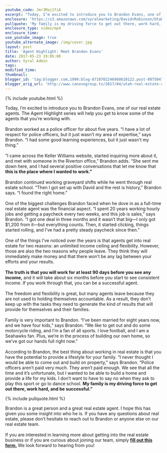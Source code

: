 ```yaml
---
youtube_code: Jmr3Maj1fiA
excerpt: "Today, I’m excited to introduce you to Brandon Evans, one of our real estate agents. The Agent Highlight series will help you get to know some of the agents that you’re working with. \n \nBrandon worked as a police officer for about five years. “I have a lot of respect for police officers, but it just wasn’t my area of expertise,” says Brandon. “I had some good learning experiences, but it just wasn’t my thing.” \n \n“I came across the Keller Williams website, started inquiring more about it, and met with someone in the Riverton office,” Brandon adds. “She sent me down here, and I had several positive conversations that let me know that this is the place where I wanted to work.” \n \nBrandon continued working graveyard shifts while he went through real estate school. “Then I got set up with David and the rest is history,” Brandon says. “I found the right home.” \n \nOne of the biggest challenges Brandon faced when he dove in as a full-time real estate agent was the financial aspect. “I spent 20 years working hourly jobs and getting a paycheck every two weeks, and this job is sales,” says Brandon. “I got one deal in three months and it wasn’t that big—I only got $1,200 from it—but everything counts. Then, it started clicking, things started rolling, and I’ve had a pretty steady paycheck since then.” \n \nOne of the things I’ve noticed over the years is that agents get into real estate for two reasons: an unlimited income ceiling and flexibility. However, those are also the two reasons why people leave. They think they will immediately make money and that there won’t be any lag between your efforts and your results. \n \nThe truth is that you will work for at least 90 days before you see any income, and it will take about six months before you start to see consistent income. If you work through that, you can be a successful agent. \n \nThe freedom and flexibility is great, but many agents leave because they are not used to holding themselves accountable. As a result, they don’t keep up with the tasks they need to generate the kind of results that will provide for themselves and their families. \n \nFamily is very important to Brandon. “I’ve been married for eight years now, and we have four kids,” says Brandon. “We like to get out and do some motorcycle riding, and I’m a fan of all sports. I love football, and I am a Seahawks fan. Plus, we’re in the process of building our own home, so we’ve got our hands full right now.”\n \nAccording to Brandon, the best thing about working in real estate is that you have the potential to provide a lifestyle for your family. “I never thought I would be able to come out and build on property,” says Brandon. “Police officers aren’t paid very much. They aren’t paid enough. We see that all the time and it’s unfortunate, but I wanted to be able to build a home and provide a life for my kids. I don’t want to have to say no when they ask to play this sport or go to dance school. My family is my driving force to get out there, work hard, and be successful.” \n \nBrandon is a great person and a great real estate agent. I hope this has given you some insight into who he is. If you have any questions about real estate, please don’t hesitate to reach out to Brandon or anyone else on our real estate team. \n \nIf you are interested in learning more about getting into the real estate business or if you are curious about joining our team, simply fill out this form. We look forward to hearing from you!"
enclosure: 'https://s3.amazonaws.com/vyralmarketing/David+Robinson/Utah+Real+Estate+Agent+Meet+our+team+Brandon+Evans.mp4'
pullquote: 'My family is my driving force to get out there, work hard, and be successful.'
enclosure_type: video/mp4
enclosure_time:
use_youtube_image: true
youtube_alternate_image: /img/cover.jpg
layout: post
title: 'Agent Highlight: Meet Brandon Evans'
date: 2017-05-23 19:05:00
author: Vyral Admin
tags:
modified_time:
thumbnail:
blogger_id: 'tag:blogger.com,1999:blog-8710702246968620122.post-8075047381812871249'
blogger_orig_url: 'http://www.canovogroup.tv/2017/04/utah-real-estate-agent-meet-one-of-our.html'
---
```



{% include youtube.html %}

Today, I’m excited to introduce you to Brandon Evans, one of our real estate agents. The Agent Highlight series will help you get to know some of the agents that you’re working with.
<br>
<br>Brandon worked as a police officer for about five years. “I have a lot of respect for police officers, but it just wasn’t my area of expertise,” says Brandon. “I had some good learning experiences, but it just wasn’t my thing.”
<br>
<br>“I came across the Keller Williams website, started inquiring more about it, and met with someone in the Riverton office,” Brandon adds. “She sent me down here, and I had several positive conversations that let me know that **this is the place where I wanted to work.”**
<br>
<br>Brandon continued working graveyard shifts while he went through real estate school. “Then I got set up with David and the rest is history,” Brandon says. “I found the right home.”
<br>
<br>One of the biggest challenges Brandon faced when he dove in as a full-time real estate agent was the financial aspect. “I spent 20 years working hourly jobs and getting a paycheck every two weeks, and this job is sales,” says Brandon. “I got one deal in three months and it wasn’t that big—I only got $1,200 from it—but everything counts. Then, it started clicking, things started rolling, and I’ve had a pretty steady paycheck since then.”
<br>
<br>One of the things I’ve noticed over the years is that agents get into real estate for two reasons: an unlimited income ceiling and flexibility. However, those are also the two reasons why people leave. They think they will immediately make money and that there won’t be any lag between your efforts and your results.
<br>
<br>**The truth is that you will work for at least 90 days before you see any income,** and it will take about six months before you start to see consistent income. If you work through that, you can be a successful agent.
<br>
<br>The freedom and flexibility is great, but many agents leave because they are not used to holding themselves accountable. As a result, they don’t keep up with the tasks they need to generate the kind of results that will provide for themselves and their families.
<br>
<br>Family is very important to Brandon. “I’ve been married for eight years now, and we have four kids,” says Brandon. “We like to get out and do some motorcycle riding, and I’m a fan of all sports. I love football, and I am a Seahawks fan. Plus, we’re in the process of building our own home, so we’ve got our hands full right now.”
<br>
<br>According to Brandon, the best thing about working in real estate is that you have the potential to provide a lifestyle for your family. “I never thought I would be able to come out and build on property,” says Brandon. “Police officers aren’t paid very much. They aren’t paid enough. We see that all the time and it’s unfortunate, but I wanted to be able to build a home and provide a life for my kids. I don’t want to have to say no when they ask to play this sport or go to dance school. **My family is my driving force to get out there, work hard, and be successful.”**

{% include pullquote.html %}

Brandon is a great person and a great real estate agent. I hope this has given you some insight into who he is. If you have any questions about real estate, please don’t hesitate to reach out to Brandon or anyone else on our real estate team.
<br>
<br>If you are interested in learning more about getting into the real estate business or if you are curious about joining our team, simply [**fill out this form.**](http://unbouncepages.com/join-canovo/) We look forward to hearing from you!